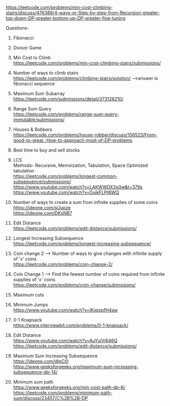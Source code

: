 https://leetcode.com/problems/min-cost-climbing-stairs/discuss/476388/4-ways-or-Step-by-step-from-Recursion-greater-top-down-DP-greater-bottom-up-DP-greater-fine-tuning

Questions-<br>
1. Fibonacci<br>
2. Divisor Game<br>
3. Min Cost to Climb<br>
	https://leetcode.com/problems/min-cost-climbing-stairs/submissions/ <br>
4. Number of ways to climb stairs <br>
	https://leetcode.com/problems/climbing-stairs/solution/    -->answer is fibonacci sequence <br>
5. Maximum Sum Subarray <br>
	https://leetcode.com/submissions/detail/373126210/  <br>
6. Range Sum Query <br> 
	https://leetcode.com/problems/range-sum-query-immutable/submissions/ <br>
7. Houses & Robbers <br> 
	https://leetcode.com/problems/house-robber/discuss/156523/From-good-to-great.-How-to-approach-most-of-DP-problems. <br>
8. Best time to buy and sell stocks <br>

9. LCS<br>
	Methods- Recursive, Memoization, Tabulation, Space Optimized tabulation<br>
	https://leetcode.com/problems/longest-common-subsequence/submissions/ <br>
	https://www.youtube.com/watch?v=LAKWWDX3sGw&t=379s <br>
	https://www.youtube.com/watch?v=DuikFLPt8WQ <br>
 
10. Number of ways to create a sum from infinite supplies of some coins <br>
	https://ideone.com/sUupze <br>
	https://ideone.com/DKsNB7	 <br>

11. Edit Distance <br>
	https://leetcode.com/problems/edit-distance/submissions/ <br>

12. Longest Increasing Subsequence <br>
	https://leetcode.com/problems/longest-increasing-subsequence/ <br>

13. Coin change 2 --> Number of ways to give changes with infinite supply of 'x' coins <br>
	https://leetcode.com/problems/coin-change-2/ <br>

14. Coin Change 1 --> Find the fewest number of coins required from infinite supplies of 'x' coins <br>
	https://leetcode.com/problems/coin-change/submissions/ <br>

15. Maximum cuts<br>

16. Minimum Jumps <br>
	https://www.youtube.com/watch?v=IKxezpfH4aw <br>

17. 0-1 Knapsack <br>
	https://www.interviewbit.com/problems/0-1-knapsack/ <br>

18. Edit Distance <br>
	https://www.youtube.com/watch?v=AuYujVj646Q <br>
	https://leetcode.com/problems/edit-distance/submissions/ <br>

19. Maximum Sum Increasing Subsequence <br>
	https://ideone.com/dIpCi0 <br>
	https://www.geeksforgeeks.org/maximum-sum-increasing-subsequence-dp-14/ <br>
 
20. Minimum sum path <br>
	https://www.geeksforgeeks.org/min-cost-path-dp-6/ <br>
	https://leetcode.com/problems/minimum-path-sum/discuss/23457/C%2B%2B-DP <br>

